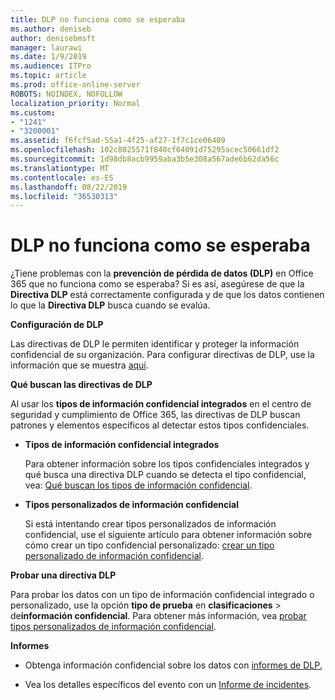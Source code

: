 ```yaml
---
title: DLP no funciona como se esperaba
ms.author: deniseb
author: denisebmsft
manager: laurawi
ms.date: 1/9/2019
ms.audience: ITPro
ms.topic: article
ms.prod: office-online-server
ROBOTS: NOINDEX, NOFOLLOW
localization_priority: Normal
ms.custom:
- "1241"
- "3200001"
ms.assetid: f6fcf5ad-55a1-4f25-af27-1f7c1ce06409
ms.openlocfilehash: 102c8025571f840cf64091d75295acec50661df2
ms.sourcegitcommit: 1d98db8acb9959aba3b5e308a567ade6b62da56c
ms.translationtype: MT
ms.contentlocale: es-ES
ms.lasthandoff: 08/22/2019
ms.locfileid: "36530313"
---
```

# <a name="dlp-not-working-as-expected"></a>DLP no funciona como se esperaba

¿Tiene problemas con la **prevención de pérdida de datos (DLP)** en Office 365 que no funciona como se esperaba? Si es así, asegúrese de que la **Directiva DLP** está correctamente configurada y de que los datos contienen lo que la **Directiva DLP** busca cuando se evalúa.
  
 **Configuración de DLP**
  
Las directivas de DLP le permiten identificar y proteger la información confidencial de su organización. Para configurar directivas de DLP, use la información que se muestra [aquí](https://docs.microsoft.com/office365/securitycompliance/prevent-data-loss#set-up-dlp).
  
 **Qué buscan las directivas de DLP**
  
Al usar los **tipos de información confidencial integrados** en el centro de seguridad y cumplimiento de Office 365, las directivas de DLP buscan patrones y elementos específicos al detectar estos tipos confidenciales.
  
- **Tipos de información confidencial integrados**

    Para obtener información sobre los tipos confidenciales integrados y qué busca una directiva DLP cuando se detecta el tipo confidencial, vea: [Qué buscan los tipos de información confidencial](https://docs.microsoft.com/office365/securitycompliance/what-the-sensitive-information-types-look-for).

- **Tipos personalizados de información confidencial**

    Si está intentando crear tipos personalizados de información confidencial, use el siguiente artículo para obtener información sobre cómo crear un tipo confidencial personalizado: [crear un tipo personalizado de información confidencial](https://docs.microsoft.com/office365/securitycompliance/create-a-custom-sensitive-information-type).

**Probar una directiva DLP**

Para probar los datos con un tipo de información confidencial integrado o personalizado, use la opción **tipo de prueba** en **clasificaciones** > de**información confidencial**. Para obtener más información, vea [probar tipos personalizados de información confidencial](https://docs.microsoft.com/office365/securitycompliance/create-a-custom-sensitive-information-type#test-custom-sensitive-information-types-in-the-security--compliance-center).

 **Informes**
  
- Obtenga información confidencial sobre los datos con [informes de DLP.](https://docs.microsoft.com/office365/securitycompliance/data-loss-prevention-policies#dlp-reports)

- Vea los detalles específicos del evento con un [Informe de incidentes](https://docs.microsoft.com/office365/securitycompliance/data-loss-prevention-policies#incident-reports).
